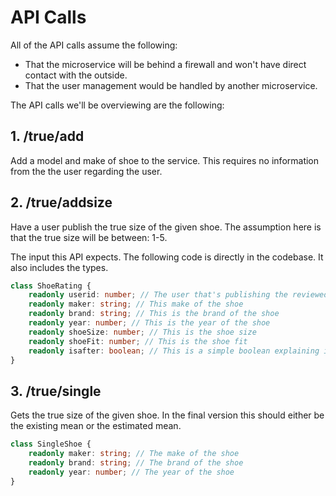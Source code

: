 # API Calls

All of the API calls assume the following:

* That the microservice will be behind a firewall and won't have direct contact with the outside.
* That the user management would be handled by another microservice. 

The API calls we'll be overviewing are the following:

## 1. /true/add

Add a model and make of shoe to the service. This requires no information from the the user regarding the user.

## 2. /true/addsize

Have a user publish the true size of the given shoe. The assumption here is that the true size will be between: 1-5.

The input this API expects. The following code is directly in the codebase. It also includes the types. 

```ts
class ShoeRating {
    readonly userid: number; // The user that's publishing the reviewed shoe. This is to prevent the user from posting twice
    readonly maker: string; // This make of the shoe
    readonly brand: string; // This is the brand of the shoe
    readonly year: number; // This is the year of the shoe
    readonly shoeSize: number; // This is the shoe size
    readonly shoeFit: number; // This is the shoe fit
    readonly isafter: boolean; // This is a simple boolean explaining if the shoe review was placed in before or after the shoe was shipped and purchased.
}
```

## 3. /true/single

Gets the true size of the given shoe. In the final version this should either be the existing mean or the estimated mean.


```ts
class SingleShoe {
    readonly maker: string; // The make of the shoe
    readonly brand: string; // The brand of the shoe
    readonly year: number; // The year of the shoe
}
```



